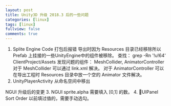 ```yaml
---
layout: post
title: Unity3D 升级 2018.3 后的一些问题
categories: [linux]
tags: [linux]
fullview: false
comments: true
---
```


1. Splite Engine Code 打包后报错
    导出时因为 Resources 目录已经移除所以 Prefab 上挂接的一些UnityEngine中的组件被移除。
    查找： grep -Rn '!u!64' ClientProject/Assets
    发现问题的组件： MeshCollider, AnimatorController 
    对于 MeshCollider 可以通过 link.xml 解决。
    对于 AnimatorController 可以在导出工程时 Resources 目录中放一个空的 Animator 文件解决。
2. UnityPlayerActivity 从命名空间中移出

NGUI 升级后的变更
3. NGUI sprite.alpha 需要填入 [0,1] 的数。
4. UIPanel Sort Order 以前填过值的，需要手动选勾。

